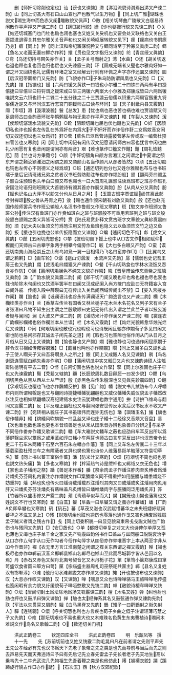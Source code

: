 <!-- { "loadSidebar": true } -->
　　删【师奸切除削也定也】讪【谤也又谏韵】潸【涕泪流貌诗潸焉出涕又产谏二韵】山【同上切髙大有石曰山山宣也产也散气以生万物】【同上切广雅瑚珠也説文瑚生海中而色赤又阑雕散貌又佩声】○散【相关切琴曲广陵散又白居易诗闲散作平声押又产谏二韵】□【蹒□跛行貌】姗【诈也媻姗行貌又先谏二韵】○关【姑还切城塞门也门牡也扃也闭也塞也又姓又关戾机也又要会处又联络也又关白王褒颂进退得关其忠尔雅关关音声和也又闲关崎岖展转貌又见下】瘝【瘝病也书恫瘝乃身】癏【同上】矜【同上汉和帝纪寤寐恫矜又与鳏同诗至于矜寡又眞庚二韵】鳏【鱼名又老而无妻曰鳏亦作矜】擐【贯也见文字指归又谏韵】纶【青丝绶又眞韵】○弯【乌还切持弓闗矢亦作关】关【孟子关弓而射之】湾【水曲】○还【胡关切返也退也顾也复也回也归也偿也又先谏霰三韵】环【圆成无端者又璧也尔雅肉好如一谓之环又回绕也礼记儒有环堵之室又经解云行则有环佩之声字亦作还圜又谏韵】圜【后汉冠带圜桥门又先韵】防【飞貌亦作□子朱鸟防防谓凤凰也又先韵】□【又先韵】镮【指镮也】锾【六两曰锾又黄铁一曰钱也小尔雅二十四铢曰两两有半曰捷倍捷曰举倍举曰锊锊谓之锾宋咸曰举三两锾六两案大小尔雅及郑康成皆曰六两爲锾唯説文云六锊也锊十二铢二十五分铢之二十三贾逵云俗儒以锊重六两周官劔重九锊俗儒近是又与环同汉五行志宫门铜锾师古曰读与环同】寰【天子封畿内县又霰韵】阛【市垣】澴【漩澴波貌】鬟【总发】患【忧也病也恶也苦也祸也难也贾谊赋又何足患师古曰合韵音环张华鹪鹩赋与物无患亦作平声又谏韵】轘【车裂人又谏韵】湲【侯顽切潺湲水流貌又先韵】○跧【阻顽切蹲也屈也伏也蹴也又先韵】○奸【居顔切私也诈也婬也左传乱在外爲奸在内爲宄子不奸奸而诈诈俗作姧二女爲奻音女闲切又奴还切讼也三女爲奸】姧○菅【草名已沤爲菅诗露彼菅茅左传或取一编菅杜预曰菅苦也又寒韵】闲【同上切中闲记有闲传汉文纪愿请闲师古曰容也犹言中闲也曲礼少闲愿有复也音闲是谓闲亦有两音】艰【难也篆作□籀文作囏】囏【周礼恤囏厄】蕑【兰也诗方秉蕑兮】○颜【牛奸切頟角曰颜方言湘江之闲谓之中夏谓之頟东齐谓之颡汝颍淮泗之闲谓之颜又商颜山名当作颜凡从彦者皆然】○顽【五还切痴也钝也左传心不则德义之经爲顽】○班【逋还切列也分也又姓尔雅赋也布与也书班瑞于羣后记请班诸兄弟之贫者汉书班劳防勳注布也亦作颂朌般】颁【頟两旁曰颁孟子颁白注颁班也头半白曰颁又布也赐也一曰大首周礼匪颁注读爲班布之班亦作班孔安国注论语归则班赐又大首貌诗有颁其首亦作朌又眞韵】朌【从肉从分又真韵】朌【赋也记名山大泽不以朌又分也从日月之月】【玉篇古班字贾谊赋纷其离此邮兮封禅颂股之兽从丹靑之丹】攽【赐也通作颁宋朝有刘攽又眞韵】般【还也赵充国传般师罢兵书作班公输般人名汉书作鲁般又作班又寒韵】斑【駮文亦作班颁又鲁斑公孙传注汉有鲁斑门亦作贲如斑白之斑与班颁般不可重用若班列之班与斑文般般颁白颁赐之类义异皆可分押】贲【陆氏易贲卦释文贲古班字文章貌又眞轸寘震四韵】须【记大夫以鱼须文竹爲笏注用文竹及鱼班也隐义云以鱼须饰文竹之边又鱼韵】扳【援也引也挽也公羊传扳隐而立又谏韵】○斒【逋闲切色不纯】虨【虎文又眞韵】○虤【五闲切虎怒也】○攀【披班切自下援上也中从□古文作相如赋仰橑而扪天师古曰古攀字象两手相攀今偏旁作□】眅【大也多白眼又产韵】○蛮【谟还切南夷山海经崇丘之山有鸟如凫一翼一目相得乃飞名曰蛮亦作□】□【比翼鸟又谓之鹣鹣】□【画车轮】○潺【鉏山切潺湲　水流声又先韵】孱【懦弱也史记吾王孱王也又先韵】虥【虎浅毛曰虥猫又产谏韵】○餐【千山切熟食也字林水浇饭又吞食亦作防】○斓【离闲切斒斓色不纯又文貌亦作瞵】瞵【晋皇甫谧传忘青紫之班瞵又眞韵】潾【广韵水貌又眞震二韵】阑【郎干切门阑又晚也牢也希也褪也尽也衰也残也阶除木句阑也又饮酒半罢半在曰阑又汉成纪阑入尚方掖门应劭曰无符籍妄入宫曰阑外戚　传阑入殿中薛瓒曰无符传出入关爲阑西域传阑出不禁】□【妄入宫掖亦作阑】躝【逾也】谰【诋谰诬讳也谷永传满谰诬天广韵逸言也又产谏二韵】欗【木欗桂类亦作兰】兰【香草左传兰有国香又林兰栀子花木兰木名花名又列子宋有兰子者张湛曰凡物不知生出主谓之兰殷敬顺曰史记无符传出入谓之兰此兰子者以技妄游者疑与阑同】澜【大波又产谏二韵】防【潘防米汁亦作澜又产谏二韵】幱【裳连衣广韵幱衫幱裙也俗作襴监本从兰误】栏【木名又霰韵】烂【灿烂光貌韩愈华烛光烂烂又谏韵】○闲【何艰切阑也散也冗也暇也习也诗既闲且驰亦作嫺荀子多见曰闲又衞也防也易闲邪存其诚孟子闲先圣之道】闲【暇也习也空隙也俗作闲从门从日月之月俗从日又见上又谏韵】憪【愉也静也又产韵】嫺【雅也静也习也通作闲屈原嫺于辞令汉书相如传雍容嫺雅】□【戴目也眄也亦作瞷覵】瞯【同上又目多白又觇也孟子王使人瞯夫子又曰吾将瞯良人之所之】覵【同上又成覵人名又见谏韵】鹇【鸟名谢恵连雪赋白鹇失素亦作鹇】○瓣【蒲闲切瓜中实又觚□又片也又諌韵诗硕人注瓠瓣陆徳明有平去二音】○悭【丘闲切固也悋也説文作掔】掔【同上尔雅固也庄子牢也又先谏霰韵】鬜【秃髪又辖韵】顅【长脰貌周礼数目顅脰一曰发少貌】○黫【乌闲切黑色从黑从西从土从覀误】殷【赤黑色左传朱殷深也又见眞先轸震四韵】○翻【孚艰切反也覆也飞也亦作飜幡反拚】飜【见广韵】幡【説文书儿拭防布今人呼幡布内则所谓帉帨是也又与翻同诗捷捷幡幡犹翩翩也又威仪幡幡失威仪貌孟子幡然改赵注反也相如赋翩幡汉髙纪建瓴水史注云犹建幡也数字通用】拚【诗拚飞维鸟与翻同又震霰二韵】反【平反理正幽枉也又与翻同张安世传反水浆后汉书反水不收又产谏二韵】犿【宛转相从貌庄子其书虽瓌伟而连犿无伤也】璠【璵璠玉名】旛【旗也俗作幡非】繙【缤繙风吹旗貌一曰乱丝又译也庄子繙十二经徐又音烦又音盘】番【次也重也数也递也更也本音烦兽足也从釆从田釆音办辨也象兽爪分辨之与采字不同俗作畨亦作蹯又歌谏二韵】轓【车大箱説文轓车之蔽也应劭曰车耳反出所以爲藩屏翳尘泥以簟爲之或用革如淳曰轓小车两耳也师古曰言车耳反出非也汉景帝令长吏二千石车朱两轓千石至六百石朱左轓亦作藩】藩【同上又车名左传襄二十三年以藩载栾盈杜预曰车之有障蔽者又屏也樊也篱也诗价人维藩易羝羊触藩又符袁切草名】蕃【同上书以蕃王室俗作蕃】潘【防米汁又寒韵】○烦【符艰切不简也闷也劳也説文热头痛】繁【多也又寒韵】袢【袢延热气诗是绁袢也又絺绤又衣无色也】墦【冡也孟子墦闲之祭】蹯【兽足本作番】膰【祭余肉孟子作燔注胙肉至炙煿者爲燔诗燔炙芬芬周礼内饔注亦作燔説文作□案膰燔义同不得重押如用脤膰与燔黍燔烧不妨重押】燔【爇也炙也传火曰燔诗载燔载烈注燔烈其肉又曰或燔或炙注燔用肉炙用肝又曰燔炙芬芬注燔炙有爇味盖凡炙煿皆曰燔唯燔肉字与脤膰同泛用燔炙非】笲【竹器所以盛枣修又产霰二韵】薠【靑薠草似苹而大】樊【樊笼也山樊也藩篱也又姓説文不行也又寒韵】蘩【白蒿】蠜【阜螽一曰阜蠜又谓之蜚亦作蕃蟠】蟠【广韵负即阜蠜也又寒韵】矾【矾石】蕃【草茂又滋也汉武赋惜蕃华之未央班婕妤赋闵蕃华之不滋又见上】○残【财艰切余也赃也凋伤也零落也通作戋又害也诗废爲残贼孟子贼义者谓之残古作】戋【同上切委积貌一曰显见貌易束帛戋戋説文贼也广韵伤也与残同又先韵】□【安□盏也】○单【都艰切单复之对又大也诗俾尔单厚又孤也薄也又竭也庄子单千金之家又先产铣霰四韵俗书作□盖厸与吅同船□説鋭衮治字从口亦作厶句字从口无作勾者今俗作勾斝字从吅俗亦作斚唯晋字上本从两至字非从吅今作晋非】襌【衣无里方言江淮南楚之闲谓之褋关东西谓之襌又霰韵】殚【竭也极尽也亦作单郸前汉音义邯郸县邯山名郸尽也邯山至此而尽城郭字皆从邑因以名焉】丹【赤石又赤色又契丹北夷号契音乞又木丹栀子花】箪【箪笥小箧郑康成曰箪笥盛饮食者圆曰箪方曰笥】匰【宗庙盛主器周礼司巫祭祀共匰主】郸【县名又复姓汉有邯郸淳】○滩【他丹切水滩濑説文亦作潬又谏韵】摊【开也按也布也又谏韵】叹【大息亦作叹又谏韵】叹【又谏韵】啴【喘息又众也诗啴啴骆马王旅啴啴毛传盛也笺闲暇有余力貌又纡缓貌荀子啴咺憋敷又先铣二韵】幝【敝貌诗檀车啴啴又铣韵】○坛【唐阑切封土爲坛除地爲场又铣霰谏三韵】檀【木名又姓】弹【纠也射也劾也抨也又鼓爪曰弹又谏韵】掸【触也太经掸系其名又鼓弦通作弹又谏韵先韵】聅【军法以矢贯耳又屑韵】驙【白马黑脊又先韵】鷤【雉子一曰鹳鷤射之衔矢射人】驒【连钱骢】○儇【呼关切慧也利也方言疾也荀子乡曲之儇子注谓轻薄巧慧之子又先韵】○难【那坛切艰也不易也重大也又木难珠名色黄生东夷曹植诗瑚闲木难説文作鸟名又歌翰二韵】○【数还切关门机】

　　洪武正韵卷三
　　钦定四库全书
　　洪武正韵卷四
　　明　乐韶凤等　撰
　　十一先
　　先【苏前切前也又姓又铣霰二韵毛晃曰凡在前者谓之先则平声先王先公孝经必有先也汉书爲天下先老子象帝之先之类是也先而导前与当后而先之则去声易先天而天弗违诗曰予曰有先后记先立春先雷孟子先长者老子先天地生髙以乗韦先十二牛光武沈几先物祖生先吾着鞭之类是也他仿此】褼【褊褼衣貌】蹮【蹁蹮旋行貌古作□亦作跹】【石次玉】西【秋方汉郊祀歌】
